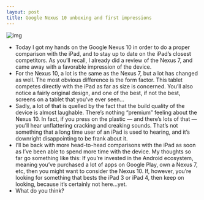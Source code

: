 ```yaml
---
layout: post
title: Google Nexus 10 unboxing and first impressions
---
```

![img](http://media.idownloadblog.com/wp-content/uploads/2012/11/Nexus-10-Unboxing.jpg)
* Today I got my hands on the Google Nexus 10 in order to do a proper comparison with the iPad, and to stay up to date on the iPad’s closest competitors. As you’ll recall, I already did a review of the Nexus 7, and came away with a favorable impression of the device.
* For the Nexus 10, a lot is the same as the Nexus 7, but a lot has changed as well. The most obvious difference is the form factor. This tablet competes directly with the iPad as far as size is concerned. You’ll also notice a fairly original design, and one of the best, if not the best, screens on a tablet that you’ve ever seen…
* Sadly, a lot of that is quelled by the fact that the build quality of the device is almost laughable. There’s nothing “premium” feeling about the Nexus 10. In fact, if you press on the plastic — and there’s lots of that — you’ll hear unflattering cracking and creaking sounds. That’s not something that a long time user of an iPad is used to hearing, and it’s downright disappointing to be frank about it.
* I’ll be back with more head-to-head comparisons with the iPad as soon as I’ve been able to spend more time with the device. My thoughts so far go something like this: If you’re invested in the Android ecosystem, meaning you’ve purchased a lot of apps on Google Play, own a Nexus 7, etc, then you might want to consider the Nexus 10. If, however, you’re looking for something that bests the iPad 3 or iPad 4, then keep on looking, because it’s certainly not here…yet.
* What do you think?

